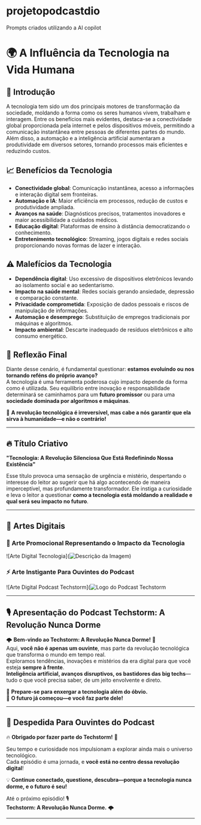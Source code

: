 # projetopodcastdio
Prompts criados utilizando a AI copilot 
# 🌍 A Influência da Tecnologia na Vida Humana

## 🚀 Introdução
A tecnologia tem sido um dos principais motores de transformação da sociedade, moldando a forma como os seres humanos vivem, trabalham e interagem. Entre os benefícios mais evidentes, destaca-se a conectividade global proporcionada pela internet e pelos dispositivos móveis, permitindo a comunicação instantânea entre pessoas de diferentes partes do mundo. Além disso, a automação e a inteligência artificial aumentaram a produtividade em diversos setores, tornando processos mais eficientes e reduzindo custos.

## 📈 Benefícios da Tecnologia
- **Conectividade global**: Comunicação instantânea, acesso a informações e interação digital sem fronteiras.
- **Automação e IA**: Maior eficiência em processos, redução de custos e produtividade ampliada.
- **Avanços na saúde**: Diagnósticos precisos, tratamentos inovadores e maior acessibilidade a cuidados médicos.
- **Educação digital**: Plataformas de ensino à distância democratizando o conhecimento.
- **Entretenimento tecnológico**: Streaming, jogos digitais e redes sociais proporcionando novas formas de lazer e interação.

## ⚠️ Malefícios da Tecnologia
- **Dependência digital**: Uso excessivo de dispositivos eletrônicos levando ao isolamento social e ao sedentarismo.
- **Impacto na saúde mental**: Redes sociais gerando ansiedade, depressão e comparação constante.
- **Privacidade comprometida**: Exposição de dados pessoais e riscos de manipulação de informações.
- **Automação e desemprego**: Substituição de empregos tradicionais por máquinas e algoritmos.
- **Impacto ambiental**: Descarte inadequado de resíduos eletrônicos e alto consumo energético.

## 💭 Reflexão Final
Diante desse cenário, é fundamental questionar: **estamos evoluindo ou nos tornando reféns do próprio avanço?**  
A tecnologia é uma ferramenta poderosa cujo impacto depende da forma como é utilizada. Seu equilíbrio entre inovação e responsabilidade determinará se caminhamos para um **futuro promissor** ou para uma **sociedade dominada por algoritmos e máquinas**.  

🌟 **A revolução tecnológica é irreversível, mas cabe a nós garantir que ela sirva à humanidade—e não o contrário!**  

---

## 🔥 Título Criativo
**"Tecnologia: A Revolução Silenciosa Que Está Redefinindo Nossa Existência"**  

Esse título provoca uma sensação de urgência e mistério, despertando o interesse do leitor ao sugerir que há algo acontecendo de maneira imperceptível, mas profundamente transformador. Ele instiga a curiosidade e leva o leitor a questionar **como a tecnologia está moldando a realidade e qual será seu impacto no futuro**.

---

## 🎨 Artes Digitais
### 📢 Arte Promocional Representando o Impacto da Tecnologia
![Arte Digital Tecnologia](![Descrição da Imagem](URL_DA_IMAGEM))

### ⚡ Arte Instigante Para Ouvintes do Podcast
![Arte Digital Podcast Techstorm](![Logo do Podcast Techstorm](https://github.com/seuusuario/seurepositorio/imagem.png)

---

## 🎙️ Apresentação do Podcast **Techstorm: A Revolução Nunca Dorme**
🌩️ **Bem-vindo ao Techstorm: A Revolução Nunca Dorme!** 🚀  
Aqui, **você não é apenas um ouvinte**, mas parte da revolução tecnológica que transforma o mundo em tempo real.  
Exploramos tendências, inovações e mistérios da era digital para que você esteja **sempre à frente**.  
**Inteligência artificial, avanços disruptivos, os bastidores das big techs**—tudo o que você precisa saber, de um jeito envolvente e direto.  

🔹 **Prepare-se para enxergar a tecnologia além do óbvio.**  
🔹 **O futuro já começou—e você faz parte dele!**  

---

## 🎤 Despedida Para Ouvintes do Podcast  

🔥 **Obrigado por fazer parte do Techstorm!** 🚀  

Seu tempo e curiosidade nos impulsionam a explorar ainda mais o universo tecnológico.  
Cada episódio é uma jornada, e **você está no centro dessa revolução digital**!  

💡 **Continue conectado, questione, descubra—porque a tecnologia nunca dorme, e o futuro é seu!**  

Até o próximo episódio! 🎙️  
**Techstorm: A Revolução Nunca Dorme.** 🌩️

---
